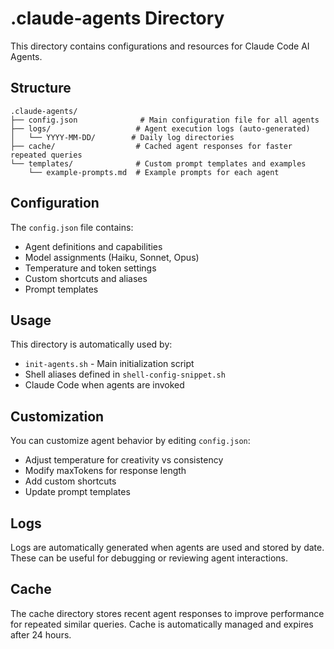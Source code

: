 # .claude-agents Directory

This directory contains configurations and resources for Claude Code AI Agents.

## Structure

```
.claude-agents/
├── config.json              # Main configuration file for all agents
├── logs/                   # Agent execution logs (auto-generated)
│   └── YYYY-MM-DD/        # Daily log directories
├── cache/                  # Cached agent responses for faster repeated queries
└── templates/              # Custom prompt templates and examples
    └── example-prompts.md  # Example prompts for each agent
```

## Configuration

The `config.json` file contains:
- Agent definitions and capabilities
- Model assignments (Haiku, Sonnet, Opus)
- Temperature and token settings
- Custom shortcuts and aliases
- Prompt templates

## Usage

This directory is automatically used by:
- `init-agents.sh` - Main initialization script
- Shell aliases defined in `shell-config-snippet.sh`
- Claude Code when agents are invoked

## Customization

You can customize agent behavior by editing `config.json`:
- Adjust temperature for creativity vs consistency
- Modify maxTokens for response length
- Add custom shortcuts
- Update prompt templates

## Logs

Logs are automatically generated when agents are used and stored by date.
These can be useful for debugging or reviewing agent interactions.

## Cache

The cache directory stores recent agent responses to improve performance
for repeated similar queries. Cache is automatically managed and expires
after 24 hours.
